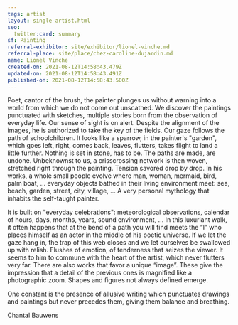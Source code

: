 ```yaml
---
tags: artist
layout: single-artist.html
seo:
  twitter:card: summary
sf: Painting
referral-exhibitor: site/exhibitor/lionel-vinche.md
referral-place: site/place/chez-caroline-dujardin.md
name: Lionel Vinche
created-on: 2021-08-12T14:58:43.479Z
updated-on: 2021-08-12T14:58:43.491Z
published-on: 2021-08-12T14:58:43.500Z
---
```

<!--StartFragment-->

Poet, cantor of the brush, the painter plunges us without warning into a world from which we do not come out unscathed. We discover the paintings punctuated with sketches, multiple stories born from the observation of everyday life. Our sense of sight is on alert. Despite the alignment of the images, he is authorized to take the key of the fields. Our gaze follows the path of schoolchildren. It looks like a sparrow, in the painter's "garden", which goes left, right, comes back, leaves, flutters, takes flight to land a little further. Nothing is set in stone, has to be. The paths are made, are undone. Unbeknownst to us, a crisscrossing network is then woven, stretched right through the painting. Tension savored drop by drop. In his works, a whole small people evolve where man, woman, mermaid, bird, palm boat, ... everyday objects bathed in their living environment meet: sea, beach, garden, street, city, village, ... A very personal mythology that inhabits the self-taught painter.

It is built on "everyday celebrations": meteorological observations, calendar of hours, days, months, years, sound environment, ... In this luxuriant walk, it often happens that at the bend of a path you will find meets the “I” who places himself as an actor in the middle of his poetic universe. If we let the gaze hang in, the trap of this web closes and we let ourselves be swallowed up with relish. Flushes of emotion, of tenderness that seizes the viewer. It seems to him to commune with the heart of the artist, which never flutters very far. There are also works that favor a unique “image”. These give the impression that a detail of the previous ones is magnified like a photographic zoom. Shapes and figures not always defined emerge.

One constant is the presence of allusive writing which punctuates drawings and paintings but never precedes them, giving them balance and breathing.



Chantal Bauwens



<!--EndFragment-->